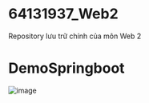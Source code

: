 # 64131937_Web2
 Repository lưu trữ chính của môn Web 2
# DemoSpringboot
![image](https://github.com/user-attachments/assets/547246c8-b773-44f4-8d00-b15c44bdf6cc)
